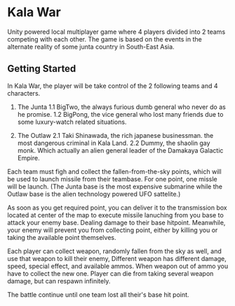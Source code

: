 # Kala War

Unity powered local multiplayer game where 4 players divided into 2 teams competing with each other.
The game is based on the events in the alternate reality of some junta country in South-East Asia.

## Getting Started

In Kala War, the player will be take control of the 2 following teams and 4 characters.

1. The Junta
1.1 BigTwo, the always furious dumb general who never do as he promise.
1.2 BigPong, the vice general who lost many friends due to some luxury-watch related situations.

2. The Outlaw
2.1 Taki Shinawada, the rich japanese businessman. the most dangerous criminal in Kala Land.
2.2 Dummy, the shaolin gay monk. Which actually an alien general leader of the Damakaya Galactic Empire.

Each team must figh and collect the fallen-from-the-sky points, which will be used to launch missile from their teambase.
For one point, one missle will be launch.
(The Junta base is the most expensive submarine while the Outlaw base is the alien technology powered UFO sattelite.)

As soon as you get required point, you can deliver it to the transmission box located at center of the map to execute missile lanuching from you base to attack your enemy base. Dealing damage to their base hitpoint.
Meanwhile, your enemy will prevent you from collecting point, either by killing you or taking the available point themselves.

Each player can collect weapon, randomly fallen from the sky as well, and use that weapon to kill their enemy,
Different weapon has different damage, speed, special effect, and available ammos. When weapon out of ammo you have to collect the new one.
Player can die from taking several weapon damage, but can respawn infinitely.

The battle continue until one team lost all their's base hit point.

